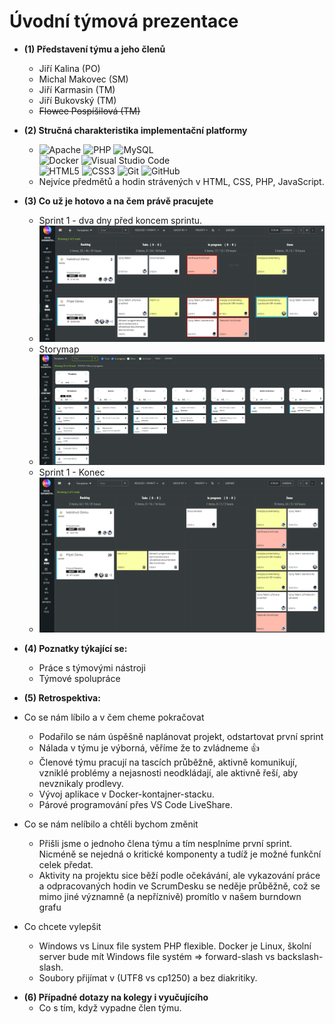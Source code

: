 # Úvodní týmová prezentace

* __(1) Představení týmu a jeho členů__
    * Jiří Kalina (PO)
    * Michal Makovec (SM)
    * Jiří Karmasin (TM)
    * Jiří Bukovský (TM)
    * ~~Flowee Pospíšilová (TM)~~

 * __(2) Stručná charakteristika implementační platformy__
   * ![Apache](https://img.shields.io/badge/apache-%23D42029.svg?style=for-the-badge&logo=apache&logoColor=white)
   ![PHP](https://img.shields.io/badge/php-%23777BB4.svg?style=for-the-badge&logo=php&logoColor=white)
   ![MySQL](https://img.shields.io/badge/mysql-%2300f.svg?style=for-the-badge&logo=mysql&logoColor=white)  
   ![Docker](https://img.shields.io/badge/docker-%230db7ed.svg?style=for-the-badge&logo=docker&logoColor=white)
   ![Visual Studio Code](https://img.shields.io/badge/Visual%20Studio%20Code-0078d7.svg?style=for-the-badge&logo=visual-studio-code&logoColor=white)  
   ![HTML5](https://img.shields.io/badge/html5-%23E34F26.svg?style=for-the-badge&logo=html5&logoColor=white)
   ![CSS3](https://img.shields.io/badge/css3-%231572B6.svg?style=for-the-badge&logo=css3&logoColor=white)
   ![Git](https://img.shields.io/badge/git-%23F05033.svg?style=for-the-badge&logo=git&logoColor=white)
   ![GitHub](https://img.shields.io/badge/github-%23121011.svg?style=for-the-badge&logo=github&logoColor=white)
   * Nejvíce předmětů a hodin strávených v HTML, CSS, PHP, JavaScript.
* __(3) Co už je hotovo a na čem právě pracujete__  
    * Sprint 1 - dva dny před koncem sprintu.
    * ![sdSprint1](../imgs/sprint1.png)
    * Storymap
    * ![storymap](../imgs/storymap.png)
    * Sprint 1 - Konec
    * ![sdSprint1](../imgs/sprint1end.png)
* __(4) Poznatky týkající se:__
    * Práce s týmovými nástroji
    * Týmové spolupráce

* __(5) Retrospektiva:__

- Co se nám líbilo a v čem cheme pokračovat
    - Podařilo se nám úspěšně  naplánovat projekt, odstartovat první sprint
    - Nálada v týmu je výborná, věříme že to zvládneme 👍
    - Členové týmu pracují na tascích průběžně, aktivně komunikují, vzniklé problémy a nejasnosti neodkládají, ale aktivně řeší, aby nevznikaly prodlevy.
    - Vývoj aplikace v Docker-kontajner-stacku.
    - Párové programování přes VS Code LiveShare.

- Co se nám nelíbilo a chtěli bychom změnit
    - Přišli jsme o jednoho člena týmu a tím nesplníme první sprint. Nicméně se nejedná o kritické komponenty a tudíž je možné funkční celek předat.
    - Aktivity na projektu sice běží podle očekávání, ale vykazování práce a odpracovaných hodin ve ScrumDesku se neděje průběžně, což se mimo jiné významně (a nepříznivě) promítlo v našem burndown grafu

- Co chcete vylepšit
    - Windows vs Linux file system PHP flexible. Docker je Linux, školní server bude mít Windows file systém => forward-slash vs backslash-slash.
    - Soubory přijímat v (UTF8 vs cp1250) a bez diakritiky. 

* __(6) Případné dotazy na kolegy i vyučujícího__
     - Co s tím, když vypadne člen týmu.
